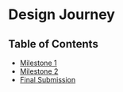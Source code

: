 # Design Journey

## Table of Contents

- [Milestone 1](milestone-1.md)
- [Milestone 2](milestone-2.md)
- [Final Submission](milestone-final.md)
